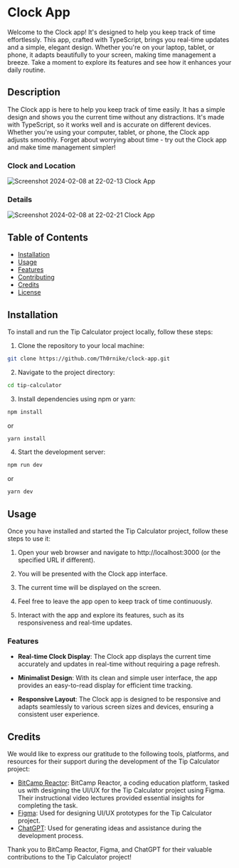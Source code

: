 # Clock App

Welcome to the Clock app! It's designed to help you keep track of time effortlessly. This app, crafted with TypeScript, brings you real-time updates and a simple, elegant design. Whether you're on your laptop, tablet, or phone, it adapts beautifully to your screen, making time management a breeze. Take a moment to explore its features and see how it enhances your daily routine.

## Description
The Clock app is here to help you keep track of time easily. It has a simple design and shows you the current time without any distractions. It's made with TypeScript, so it works well and is accurate on different devices. Whether you're using your computer, tablet, or phone, the Clock app adjusts smoothly. Forget about worrying about time - try out the Clock app and make time management simpler!

### Clock and Location
![Screenshot 2024-02-08 at 22-02-13 Clock App](https://github.com/Th0rnike/clock-app/assets/116254117/43cf3105-4cea-4f59-9262-4e6ac43cd0aa)

### Details 
![Screenshot 2024-02-08 at 22-02-21 Clock App](https://github.com/Th0rnike/clock-app/assets/116254117/123bc26b-5b30-426a-873a-bc7fae2a8790)




## Table of Contents
- [Installation](#installation)
- [Usage](#usage)
- [Features](#features)
- [Contributing](#contributing)
- [Credits](#credits)
- [License](#license)

## Installation

To install and run the Tip Calculator project locally, follow these steps:

1. Clone the repository to your local machine:

```bash
git clone https://github.com/Th0rnike/clock-app.git
```

2. Navigate to the project directory:

```bash
cd tip-calculator
```

3. Install dependencies using npm or yarn:

```bash
npm install
```

or

```bash
yarn install
```

4. Start the development server:

```bash
npm run dev
```

or

```bash
yarn dev
```

## Usage

Once you have installed and started the Tip Calculator project, follow these steps to use it:

1. Open your web browser and navigate to http://localhost:3000 (or the specified URL if different).

2. You will be presented with the Clock app interface.

3. The current time will be displayed on the screen.

4. Feel free to leave the app open to keep track of time continuously.

5. Interact with the app and explore its features, such as its responsiveness and real-time updates.

### Features

- **Real-time Clock Display**: The Clock app displays the current time accurately and updates in real-time without requiring a page refresh.
  
- **Minimalist Design**: With its clean and simple user interface, the app provides an easy-to-read display for efficient time tracking.

- **Responsive Layout**: The Clock app is designed to be responsive and adapts seamlessly to various screen sizes and devices, ensuring a consistent user experience.


## Credits

We would like to express our gratitude to the following tools, platforms, and resources for their support during the development of the Tip Calculator project:

- [BitCamp Reactor](https://reactor.bitcamp.ge/): BitCamp Reactor, a coding education platform, tasked us with designing the UI/UX for the Tip Calculator project using Figma. Their instructional video lectures provided essential insights for completing the task.
- [Figma]([https://www.figma.com/file/CELgSjSm9RGfClpFBWm7kp/tip-calculator-app?type=design&node-id=0-70&mode=design&t=AkJ0SIpsMiP9fyfM-0](https://www.figma.com/file/DN9n5Yoz8Z3XivGpjDUgxu/clock-app?type=design&node-id=0-52&mode=design&t=kFVenEfpknjqz2RA-0)): Used for designing UI/UX prototypes for the Tip Calculator project.
- [ChatGPT](https://chat.openai.com/): Used for generating ideas and assistance during the development process.

Thank you to BitCamp Reactor, Figma, and ChatGPT for their valuable contributions to the Tip Calculator project!
